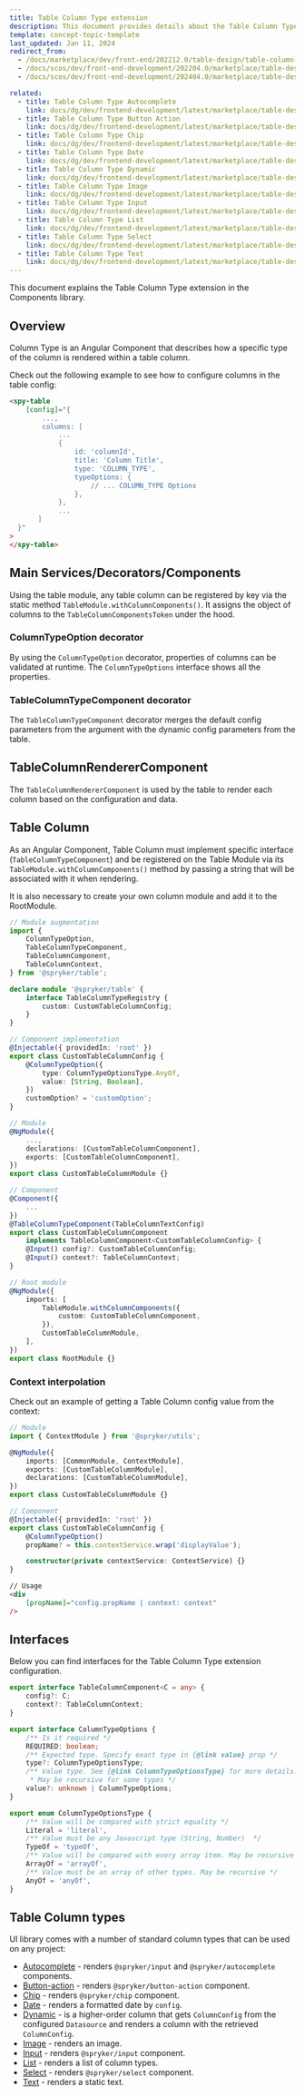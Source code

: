 ```yaml
---
title: Table Column Type extension
description: This document provides details about the Table Column Type extension in the Components Library.
template: concept-topic-template
last_updated: Jan 11, 2024
redirect_from:
  - /docs/marketplace/dev/front-end/202212.0/table-design/table-column-types/
  - /docs/scos/dev/front-end-development/202204.0/marketplace/table-design/table-column-type-extension/table-column-type-extension.html
  - /docs/scos/dev/front-end-development/202404.0/marketplace/table-design/table-column-type-extension/table-column-type-extension.html

related:
  - title: Table Column Type Autocomplete
    link: docs/dg/dev/frontend-development/latest/marketplace/table-design/table-column-type-extension/table-column-type-autocomplete.html
  - title: Table Column Type Button Action
    link: docs/dg/dev/frontend-development/latest/marketplace/table-design/table-column-type-extension/table-column-type-button-action.html
  - title: Table Column Type Chip
    link: docs/dg/dev/frontend-development/latest/marketplace/table-design/table-column-type-extension/table-column-type-chip.html
  - title: Table Column Type Date
    link: docs/dg/dev/frontend-development/latest/marketplace/table-design/table-column-type-extension/table-column-type-date.html
  - title: Table Column Type Dynamic
    link: docs/dg/dev/frontend-development/latest/marketplace/table-design/table-column-type-extension/table-column-type-dynamic.html
  - title: Table Column Type Image
    link: docs/dg/dev/frontend-development/latest/marketplace/table-design/table-column-type-extension/table-column-type-image.html
  - title: Table Column Type Input
    link: docs/dg/dev/frontend-development/latest/marketplace/table-design/table-column-type-extension/table-column-type-input.html
  - title: Table Column Type List
    link: docs/dg/dev/frontend-development/latest/marketplace/table-design/table-column-type-extension/table-column-type-list.html
  - title: Table Column Type Select
    link: docs/dg/dev/frontend-development/latest/marketplace/table-design/table-column-type-extension/table-column-type-select.html
  - title: Table Column Type Text
    link: docs/dg/dev/frontend-development/latest/marketplace/table-design/table-column-type-extension/table-column-type-text.html
---
```


This document explains the Table Column Type extension in the Components library.

## Overview

Column Type is an Angular Component that describes how a specific type of the column is rendered within a table column.

Check out the following example to see how to configure columns in the table config:

```html
<spy-table
    [config]="{
        ...,
        columns: [
            ...
            {
                id: 'columnId',
                title: 'Column Title',
                type: 'COLUMN_TYPE',
                typeOptions: {
                    // ... COLUMN_TYPE Options
                },
            },
            ...
       ]
  }"
>
</spy-table>
```

## Main Services/Decorators/Components

Using the table module, any table column can be registered by key via the static method `TableModule.withColumnComponents()`.
It assigns the object of columns to the `TableColumnComponentsToken` under the hood.

### ColumnTypeOption decorator

By using the `ColumnTypeOption` decorator, properties of columns can be validated at runtime. The `ColumnTypeOptions` interface shows all the properties.

### TableColumnTypeComponent decorator

The `TableColumnTypeComponent` decorator merges the default config parameters from the argument with the dynamic config parameters from the table.

## TableColumnRendererComponent

The `TableColumnRendererComponent` is used by the table to render each column based on the configuration and data.

## Table Column

As an Angular Component, Table Column must implement specific interface (`TableColumnTypeComponent`) and be registered on the Table Module via its `TableModule.withColumnComponents()` method by passing a string that will be associated with it when rendering.

It is also necessary to create your own column module and add it to the RootModule.

```ts
// Module augmentation
import {
    ColumnTypeOption,
    TableColumnTypeComponent,
    TableColumnComponent,
    TableColumnContext,
} from '@spryker/table';

declare module '@spryker/table' {
    interface TableColumnTypeRegistry {
        custom: CustomTableColumnConfig;
    }
}

// Component implementation
@Injectable({ providedIn: 'root' })
export class CustomTableColumnConfig {
    @ColumnTypeOption({
        type: ColumnTypeOptionsType.AnyOf,
        value: [String, Boolean],
    })
    customOption? = 'customOption';
}

// Module
@NgModule({
    ...,
    declarations: [CustomTableColumnComponent],
    exports: [CustomTableColumnComponent],
})
export class CustomTableColumnModule {}

// Component
@Component({
    ...
})
@TableColumnTypeComponent(TableColumnTextConfig)
export class CustomTableColumnComponent
    implements TableColumnComponent<CustomTableColumnConfig> {
    @Input() config?: CustomTableColumnConfig;
    @Input() context?: TableColumnContext;
}

// Root module
@NgModule({
    imports: [
        TableModule.withColumnComponents({
            custom: CustomTableColumnComponent,
        }),
        CustomTableColumnModule,
    ],
})
export class RootModule {}
```

### Context interpolation

Check out an example of getting a Table Column config value from the context:

```ts
// Module
import { ContextModule } from '@spryker/utils';

@NgModule({
    imports: [CommonModule, ContextModule],
    exports: [CustomTableColumnModule],
    declarations: [CustomTableColumnModule],
})
export class CustomTableColumnModule {}

// Component
@Injectable({ providedIn: 'root' })
export class CustomTableColumnConfig {
    @ColumnTypeOption()
    propName? = this.contextService.wrap('displayValue');

    constructor(private contextService: ContextService) {}
}
```

```html
// Usage
<div
    [propName]="config.propName | context: context"
/>
```

## Interfaces

Below you can find interfaces for the Table Column Type extension configuration.

```ts
export interface TableColumnComponent<C = any> {
    config?: C;
    context?: TableColumnContext;
}

export interface ColumnTypeOptions {
    /** Is it required */
    REQUIRED: boolean;
    /** Expected type. Specify exact type in {@link value} prop */
    type?: ColumnTypeOptionsType;
    /** Value type. See {@link ColumnTypeOptionsType} for more details.
     * May be recursive for some types */
    value?: unknown | ColumnTypeOptions;
}

export enum ColumnTypeOptionsType {
    /** Value will be compared with strict equality */
    Literal = 'literal',
    /** Value must be any Javascript type (String, Number)  */
    TypeOf = 'typeOf',
    /** Value will be compared with every array item. May be recursive */
    ArrayOf = 'arrayOf',
    /** Value must be an array of other types. May be recursive */
    AnyOf = 'anyOf',
}
```

## Table Column types

UI library comes with a number of standard column types that can be used on any project:

- [Autocomplete](/docs/dg/dev/frontend-development/{{page.version}}/marketplace/table-design/table-column-type-extension/table-column-type-autocomplete.html) - renders `@spryker/input` and `@spryker/autocomplete` components.
- [Button-action](/docs/dg/dev/frontend-development/{{page.version}}/marketplace/table-design/table-column-type-extension/table-column-type-button-action.html) - renders `@spryker/button-action` component.
- [Chip](/docs/dg/dev/frontend-development/{{page.version}}/marketplace/table-design/table-column-type-extension/table-column-type-chip.html) - renders `@spryker/chip` component.
- [Date](/docs/dg/dev/frontend-development/{{page.version}}/marketplace/table-design/table-column-type-extension/table-column-type-date.html) - renders a formatted date by `config`.
- [Dynamic](/docs/dg/dev/frontend-development/{{page.version}}/marketplace/table-design/table-column-type-extension/table-column-type-dynamic.html) - is a higher-order column that gets `ColumnConfig` from the configured `Datasource` and renders a column with the retrieved `ColumnConfig`.
- [Image](/docs/dg/dev/frontend-development/{{page.version}}/marketplace/table-design/table-column-type-extension/table-column-type-image.html) - renders an image.
- [Input](/docs/dg/dev/frontend-development/{{page.version}}/marketplace/table-design/table-column-type-extension/table-column-type-input.html) - renders `@spryker/input` component.
- [List](/docs/dg/dev/frontend-development/{{page.version}}/marketplace/table-design/table-column-type-extension/table-column-type-list.html) - renders a list of column types.
- [Select](/docs/dg/dev/frontend-development/{{page.version}}/marketplace/table-design/table-column-type-extension/table-column-type-select.html) - renders `@spryker/select` component.
- [Text](/docs/dg/dev/frontend-development/{{page.version}}/marketplace/table-design/table-column-type-extension/table-column-type-text.html) - renders a static text.
